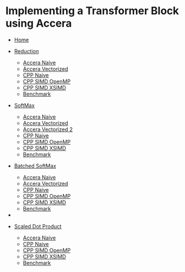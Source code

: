 # Implementing a Transformer Block using Accera

 * [Home](/)
* [Reduction](/src/reduction/_index.md)
  * [Accera Naive](/src/reduction/naive.md)
  * [Accera Vectorized](src/reduction/vectorized.md)
  * [CPP Naive](src/reduction/cpp_naive.md)
  * [CPP SIMD OpenMP](src/reduction/cpp_simd_openmp.md)
  * [CPP SIMD XSIMD](src/reduction/cpp_simd_xsimd.md)
  * [Benchmark](/src/reduction/benchmark.md)
 
* [SoftMax](/src/softmax/_index.md)
  * [Accera Naive](/src/softmax/naive.md)
  * [Accera Vectorized](src/softmax/vectorized.md)
  * [Accera Vectorized 2](src/softmax/vectorized_2.md)
  * [CPP Naive](src/softmax/cpp_naive.md)
  * [CPP SIMD OpenMP](src/softmax/cpp_simd_openmp.md)
  * [CPP SIMD XSIMD](src/softmax/cpp_simd_xsimd.md)
  * [Benchmark](/src/softmax/benchmark.md)
  
* [Batched SoftMax](/src/batched_softmax/_index.md)
  * [Accera Naive](/src/batched_softmax/naive.md)
  * [Accera Vectorized](src/batched_softmax/vectorized.md)
  <!-- * [Accera Vectorized Fused](src/batched_softmax/vectorized_fused.md) -->
  * [CPP Naive](src/batched_softmax/cpp_naive.md)
  * [CPP SIMD OpenMP](src/batched_softmax/cpp_simd_openmp.md)
  * [CPP SIMD XSIMD](src/batched_softmax/cpp_simd_xsimd.md)
  * [Benchmark](/src/batched_softmax/benchmark.md)
* 
* [Scaled Dot Product](/src/scaled_dot_product/_index.md)
  * [Accera Naive](/src/scaled_dot_product/naive.md)
  <!-- * [Accera Fused](src/scaled_dot_product/fused.md)  -->
  * [CPP Naive](src/scaled_dot_product/cpp_naive.md)
  * [CPP SIMD OpenMP](src/scaled_dot_product/cpp_simd_openmp.md)
  * [CPP SIMD XSIMD](src/scaled_dot_product/cpp_simd_xsimd.md)
  * [Benchmark](/src/scaled_dot_product/benchmark.md)
  